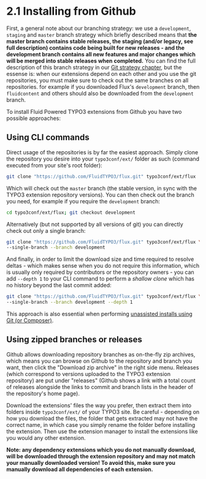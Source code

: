 2.1 Installing from Github
==========================

First, a general note about our branching strategy: we use a `development`, `staging` and `master` branch strategy which briefly
described means that __the master branch contains stable releases, the staging (and/or legacy, see full description) contains code
being built for new releases - and the development branch contains all new features and major changes which will be merged into
stable releases when completed.__ You can find the full description of this branch strategy in our
[Git strategy chapter](../5.Appendix/5.3.GitWorkflow.md), but the essense is: when our extensions depend on each other and you
use the git repositories, you must make sure to check out the same branches on all repositories. for example if you downloaded
Flux's `development` branch, then `fluidcontent` and others should also be downloaded from the `development` branch.

To install Fluid Powered TYPO3 extensions from Github you have two possible approaches:

## Using CLI commands

Direct usage of the repositories is by far the easiest approach. Simply clone the repository you desire into your `typo3conf/ext/`
folder as such (command executed from your site's root folder):

```bash
git clone "https://github.com/FluidTYPO3/flux.git" typo3conf/ext/flux
```

Which will check out the `master` branch (the stable version, in sync with the TYPO3 extension repository versions). You can then
check out the branch you need, for example if you require the `development` branch:

```bash
cd typo3conf/ext/flux; git checkout development
```

Alternatively (but not supported by all versions of git) you can directly check out only a single branch:

```bash
git clone "https://github.com/FluidTYPO3/flux.git" typo3conf/ext/flux \
--single-branch --branch development
```

And finally, in order to limit the download size and time required to resolve deltas - which makes sense when you do not require
this information, which is usually only required by contributors or the repository owners - you can add `--depth 1` to your CLI
command to perform a _shallow clone_ which has no history beyond the last commit added:


```bash
git clone "https://github.com/FluidTYPO3/flux.git" typo3conf/ext/flux \
--single-branch --branch development --depth 1
```

This approach is also essential when performing [unassisted installs using Git (or Composer)](2.4.UnassistedInstallation.md).

## Using zipped branches or releases

Github allows downloading repository branches as on-the-fly zip archives, which means you can browse on Github to the repository
and branch you want, then click the "Download zip archive" in the right side menu. Releases (which correspond to versions uploaded
to the TYPO3 extension repository) are put under "releases" (Github shows a link with a total count of releases alongside the
links to commit and branch lists in the header of the repository's home page).

Download the extensions' files the way you prefer, then extract them into folders inside `typo3conf/ext/` of your TYPO3 site.
Be careful - depending on how you download the files, the folder that gets extracted may not have the correct name, in which case
you simply rename the folder before installing the extension. Then use the extension manager to install the extensions like you
would any other extension.

**Note: any dependency extensions which you do not manually download, will be downloaded through the extension repository and may
not match your manually downloaded version! To avoid this, make sure you manually download all dependencies of each extension.**
